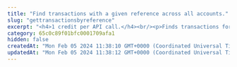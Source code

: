 ```yaml
---
title: "Find transactions with a given reference across all accounts."
slug: "gettransactionsbyreference"
excerpt: "<h4>1 credit per API call.</h4><br/><p>Finds transactions for all accounts with the given reference.</p>"
category: 65c0c89f01bfc0001709afa1
hidden: false
createdAt: "Mon Feb 05 2024 11:38:10 GMT+0000 (Coordinated Universal Time)"
updatedAt: "Mon Feb 05 2024 11:38:12 GMT+0000 (Coordinated Universal Time)"
---
```

